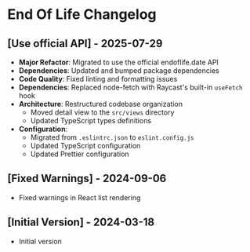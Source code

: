 # End Of Life Changelog

## [Use official API] - 2025-07-29

- **Major Refactor**: Migrated to use the official endoflife.date API
- **Dependencies**: Updated and bumped package dependencies
- **Code Quality**: Fixed linting and formatting issues
- **Dependencies**: Replaced node-fetch with Raycast's built-in `useFetch` hook
- **Architecture**: Restructured codebase organization
  - Moved detail view to the `src/views` directory
  - Updated TypeScript types definitions
- **Configuration**:
  - Migrated from `.eslintrc.json` to `eslint.config.js`
  - Updated TypeScript configuration
  - Updated Prettier configuration

## [Fixed Warnings] - 2024-09-06

- Fixed warnings in React list rendering

## [Initial Version] - 2024-03-18

- Initial version
